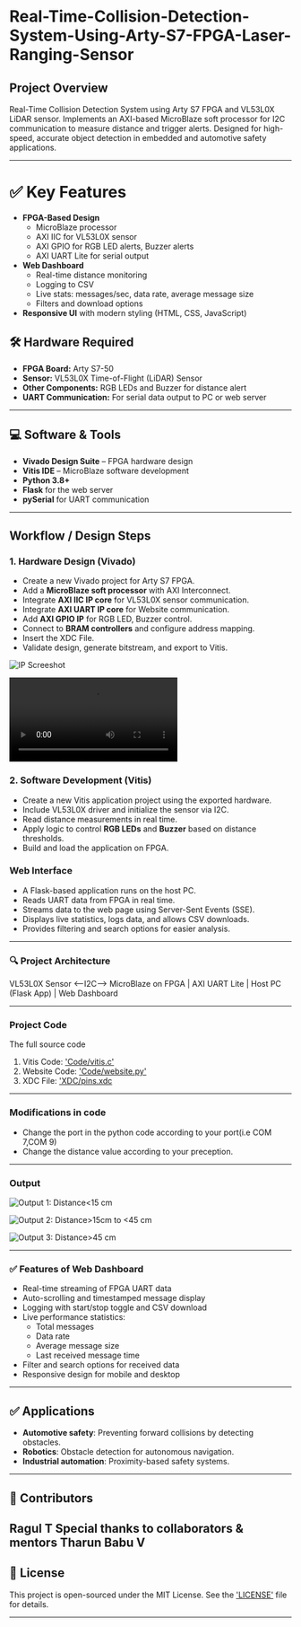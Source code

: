 # Real-Time-Collision-Detection-System-Using-Arty-S7-FPGA-Laser-Ranging-Sensor

## Project Overview

Real-Time Collision Detection System using Arty S7 FPGA and VL53L0X LiDAR sensor. Implements an AXI-based MicroBlaze soft processor for I2C communication to measure distance and trigger alerts. Designed for high-speed, accurate object detection in embedded and automotive safety applications.

---

# ✅ Key Features
- **FPGA-Based Design**
  - MicroBlaze processor
  - AXI IIC for VL53L0X sensor
  - AXI GPIO for RGB LED alerts, Buzzer alerts
  - AXI UART Lite for serial output
- **Web Dashboard**
  - Real-time distance monitoring
  - Logging to CSV
  - Live stats: messages/sec, data rate, average message size
  - Filters and download options
- **Responsive UI** with modern styling (HTML, CSS, JavaScript)

##  🛠 Hardware Required 

- **FPGA Board:** Arty S7-50
- **Sensor:** VL53L0X Time-of-Flight (LiDAR) Sensor
- **Other Components:** RGB LEDs and Buzzer for distance alert
- **UART Communication:** For serial data output to PC or web server

---

## 💻 Software & Tools
- **Vivado Design Suite** – FPGA hardware design
- **Vitis IDE** – MicroBlaze software development
- **Python 3.8+**
- **Flask** for the web server
- **pySerial** for UART communication

---

## Workflow / Design Steps

### **1. Hardware Design (Vivado)**
- Create a new Vivado project for Arty S7 FPGA.
- Add a **MicroBlaze soft processor** with AXI Interconnect.
- Integrate **AXI IIC IP core** for VL53L0X sensor communication.
- Integrate **AXI UART IP core** for Website communication.
- Add **AXI GPIO IP** for RGB LED, Buzzer control.
- Connect to **BRAM controllers** and configure address mapping.
- Insert the XDC File.
- Validate design, generate bitstream, and export to Vitis.

![IP Screeshot](IP_Block/IP%20Design%20Block.png)

![IP Creation Demo](IP_Block/IP%20creation.mp4)

### **2. Software Development (Vitis)**
- Create a new Vitis application project using the exported hardware.
- Include VL53L0X driver and initialize the sensor via I2C.
- Read distance measurements in real time.
- Apply logic to control **RGB LEDs** and **Buzzer** based on distance thresholds.
- Build and load the application on FPGA.

### **Web Interface**
- A Flask-based application runs on the host PC.
- Reads UART data from FPGA in real time.
- Streams data to the web page using Server-Sent Events (SSE).
- Displays live statistics, logs data, and allows CSV downloads.
- Provides filtering and search options for easier analysis.

---

###  🔍 Project Architecture 

VL53L0X Sensor <--I2C--> MicroBlaze on FPGA
|
AXI UART Lite
|
Host PC (Flask App)
|
Web Dashboard

---

### Project Code

The full source code 
  1. Vitis Code: ['Code/vitis.c'](Code/vitis.c)
  2. Website Code: ['Code/website.py'](Code/website.py)
  3. XDC File: ['XDC/pins.xdc](XDC/pins.xdc)

---

### Modifications in code

- Change the port in the python code according to your port(i.e COM 7,COM 9)
- Change the distance value according to your preception.

---

### Output

![Output 1: Distance<15 cm](Output/Screenshot1.jpg)

![Output 2: Distance>15cm to <45 cm](Output/Screenshot2.jpg)

![Output 3: Distance>45 cm](Output/Screenshot3.jpg)

---


### ✅ Features of Web Dashboard
- Real-time streaming of FPGA UART data
- Auto-scrolling and timestamped message display
- Logging with start/stop toggle and CSV download
- Live performance statistics:
  - Total messages
  - Data rate
  - Average message size
  - Last received message time
- Filter and search options for received data
- Responsive design for mobile and desktop

---

## ✅ Applications
- **Automotive safety**: Preventing forward collisions by detecting obstacles.
- **Robotics**: Obstacle detection for autonomous navigation.
- **Industrial automation**: Proximity-based safety systems.

---

## 👥 Contributors

**Ragul T**
Special thanks to collaborators & mentors
**Tharun Babu V**
--- 

## 📜 License
This project is open-sourced under the MIT License. See the ['LICENSE'](LICENSE) file for details.

---


